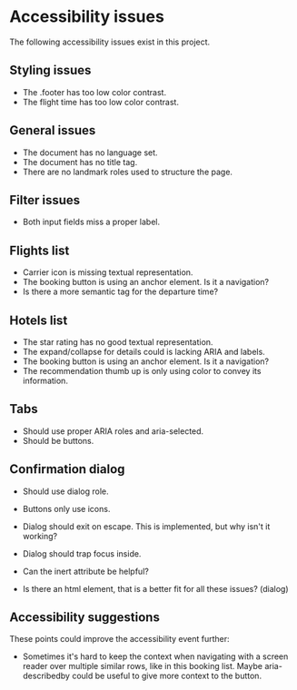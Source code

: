 # Accessibility issues

The following accessibility issues exist in this project.

## Styling issues

- The .footer has too low color contrast.
- The flight time has too low color contrast.

## General issues

- The document has no language set.
- The document has no title tag.
- There are no landmark roles used to structure the page.

## Filter issues

- Both input fields miss a proper label.

## Flights list

- Carrier icon is missing textual representation.
- The booking button is using an anchor element. Is it a navigation?
- Is there a more semantic tag for the departure time?

## Hotels list

- The star rating has no good textual representation.
- The expand/collapse for details could is lacking ARIA and labels.
- The booking button is using an anchor element. Is it a navigation?
- The recommendation thumb up is only using color to convey its information.

## Tabs

- Should use proper ARIA roles and aria-selected.
- Should be buttons.

## Confirmation dialog

- Should use dialog role.
- Buttons only use icons.
- Dialog should exit on escape. This is implemented, but why isn't it working?
- Dialog should trap focus inside.
- Can the inert attribute be helpful?

- Is there an html element, that is a better fit for all these issues? (dialog) 

## Accessibility suggestions

These points could improve the accessibility event further:

- Sometimes it's hard to keep the context when navigating with a screen reader
  over multiple similar rows, like in this booking list. Maybe aria-describedby
  could be useful to give more context to the button.
